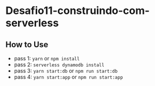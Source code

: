 # Desafio11-construindo-com-serverless

## How to Use

- pass 1: `yarn` or `npm install`
- pass 2: `serverless dynamodb install`
- pass 3: `yarn start:db` or `npm run start:db`
- pass 4: `yarn start:app` or `npm run start:app`
